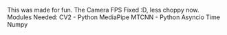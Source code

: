 This was made for fun.
The Camera FPS Fixed :D, less choppy now.
Modules Needed: 
CV2 - Python
MediaPipe
MTCNN - Python
Asyncio
Time
Numpy

